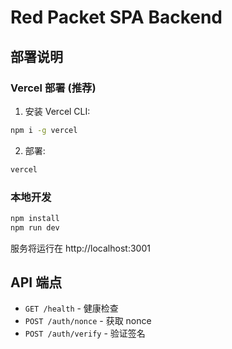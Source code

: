# Red Packet SPA Backend

## 部署说明

### Vercel 部署 (推荐)

1. 安装 Vercel CLI:
```bash
npm i -g vercel
```

2. 部署:
```bash
vercel
```

### 本地开发

```bash
npm install
npm run dev
```

服务将运行在 http://localhost:3001

## API 端点

- `GET /health` - 健康检查
- `POST /auth/nonce` - 获取 nonce
- `POST /auth/verify` - 验证签名
